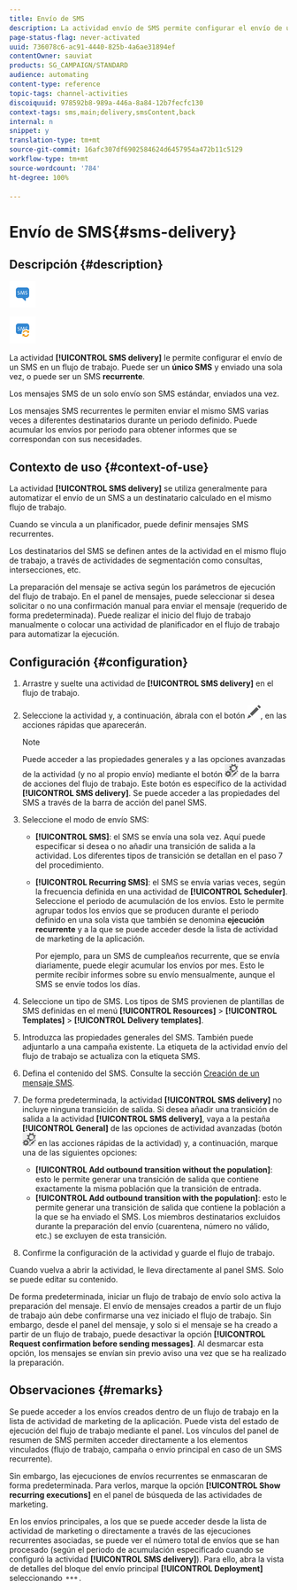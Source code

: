 ```yaml
---
title: Envío de SMS
description: La actividad envío de SMS permite configurar el envío de un solo mensaje SMS o un SMS recurrente en un flujo de trabajo.
page-status-flag: never-activated
uuid: 736078c6-ac91-4440-825b-4a6ae31894ef
contentOwner: sauviat
products: SG_CAMPAIGN/STANDARD
audience: automating
content-type: reference
topic-tags: channel-activities
discoiquuid: 978592b8-989a-446a-8a84-12b7fecfc130
context-tags: sms,main;delivery,smsContent,back
internal: n
snippet: y
translation-type: tm+mt
source-git-commit: 16afc307df6902584624d6457954a472b11c5129
workflow-type: tm+mt
source-wordcount: '784'
ht-degree: 100%

---
```



# Envío de SMS{#sms-delivery}

## Descripción {#description}

![](assets/sms.png)

![](assets/recurrentsms.png)

La actividad **[!UICONTROL SMS delivery]** le permite configurar el envío de un SMS en un flujo de trabajo. Puede ser un **único SMS** y enviado una sola vez, o puede ser un SMS **recurrente**.

Los mensajes SMS de un solo envío son SMS estándar, enviados una vez.

Los mensajes SMS recurrentes le permiten enviar el mismo SMS varias veces a diferentes destinatarios durante un periodo definido. Puede acumular los envíos por periodo para obtener informes que se correspondan con sus necesidades.

## Contexto de uso {#context-of-use}

La actividad **[!UICONTROL SMS delivery]** se utiliza generalmente para automatizar el envío de un SMS a un destinatario calculado en el mismo flujo de trabajo.

Cuando se vincula a un planificador, puede definir mensajes SMS recurrentes.

Los destinatarios del SMS se definen antes de la actividad en el mismo flujo de trabajo, a través de actividades de segmentación como consultas, intersecciones, etc.

La preparación del mensaje se activa según los parámetros de ejecución del flujo de trabajo. En el panel de mensajes, puede seleccionar si desea solicitar o no una confirmación manual para enviar el mensaje (requerido de forma predeterminada). Puede realizar el inicio del flujo de trabajo manualmente o colocar una actividad de planificador en el flujo de trabajo para automatizar la ejecución.

## Configuración {#configuration}

1. Arrastre y suelte una actividad de **[!UICONTROL SMS delivery]** en el flujo de trabajo.
1. Seleccione la actividad y, a continuación, ábrala con el botón ![](assets/edit_darkgrey-24px.png), en las acciones rápidas que aparecerán.

   >[!NOTE]
   >
   >Puede acceder a las propiedades generales y a las opciones avanzadas de la actividad (y no al propio envío) mediante el botón ![](assets/dlv_activity_params-24px.png) de la barra de acciones del flujo de trabajo. Este botón es específico de la actividad **[!UICONTROL SMS delivery]**. Se puede acceder a las propiedades del SMS a través de la barra de acción del panel SMS.

1. Seleccione el modo de envío SMS:

   * **[!UICONTROL SMS]**: el SMS se envía una sola vez. Aquí puede especificar si desea o no añadir una transición de salida a la actividad. Los diferentes tipos de transición se detallan en el paso 7 del procedimiento.
   * **[!UICONTROL Recurring SMS]**: el SMS se envía varias veces, según la frecuencia definida en una actividad de **[!UICONTROL Scheduler]**. Seleccione el periodo de acumulación de los envíos. Esto le permite agrupar todos los envíos que se producen durante el periodo definido en una sola vista que también se denomina **ejecución recurrente** y a la que se puede acceder desde la lista de actividad de marketing de la aplicación.

      Por ejemplo, para un SMS de cumpleaños recurrente, que se envía diariamente, puede elegir acumular los envíos por mes. Esto le permite recibir informes sobre su envío mensualmente, aunque el SMS se envíe todos los días.

1. Seleccione un tipo de SMS. Los tipos de SMS provienen de plantillas de SMS definidas en el menú **[!UICONTROL Resources]** > **[!UICONTROL Templates]** > **[!UICONTROL Delivery templates]**.
1. Introduzca las propiedades generales del SMS. También puede adjuntarlo a una campaña existente. La etiqueta de la actividad envío del flujo de trabajo se actualiza con la etiqueta SMS.
1. Defina el contenido del SMS. Consulte la sección [Creación de un mensaje SMS](../../channels/using/creating-an-sms-message.md).
1. De forma predeterminada, la actividad **[!UICONTROL SMS delivery]** no incluye ninguna transición de salida. Si desea añadir una transición de salida a la actividad **[!UICONTROL SMS delivery]**, vaya a la pestaña **[!UICONTROL General]** de las opciones de actividad avanzadas (botón ![](assets/dlv_activity_params-24px.png) en las acciones rápidas de la actividad) y, a continuación, marque una de las siguientes opciones:

   * **[!UICONTROL Add outbound transition without the population]**: esto le permite generar una transición de salida que contiene exactamente la misma población que la transición de entrada.
   * **[!UICONTROL Add outbound transition with the population]**: esto le permite generar una transición de salida que contiene la población a la que se ha enviado el SMS. Los miembros destinatarios excluidos durante la preparación del envío (cuarentena, número no válido, etc.) se excluyen de esta transición.

1. Confirme la configuración de la actividad y guarde el flujo de trabajo.

Cuando vuelva a abrir la actividad, le lleva directamente al panel SMS. Solo se puede editar su contenido.

De forma predeterminada, iniciar un flujo de trabajo de envío solo activa la preparación del mensaje. El envío de mensajes creados a partir de un flujo de trabajo aún debe confirmarse una vez iniciado el flujo de trabajo. Sin embargo, desde el panel del mensaje, y solo si el mensaje se ha creado a partir de un flujo de trabajo, puede desactivar la opción **[!UICONTROL Request confirmation before sending messages]**. Al desmarcar esta opción, los mensajes se envían sin previo aviso una vez que se ha realizado la preparación.

## Observaciones {#remarks}

Se puede acceder a los envíos creados dentro de un flujo de trabajo en la lista de actividad de marketing de la aplicación. Puede vista del estado de ejecución del flujo de trabajo mediante el panel. Los vínculos del panel de resumen de SMS permiten acceder directamente a los elementos vinculados (flujo de trabajo, campaña o envío principal en caso de un SMS recurrente).

Sin embargo, las ejecuciones de envíos recurrentes se enmascaran de forma predeterminada. Para verlos, marque la opción **[!UICONTROL Show recurring executions]** en el panel de búsqueda de las actividades de marketing.

En los envíos principales, a los que se puede acceder desde la lista de actividad de marketing o directamente a través de las ejecuciones recurrentes asociadas, se puede ver el número total de envíos que se han procesado (según el periodo de acumulación especificado cuando se configuró la actividad **[!UICONTROL SMS delivery]**). Para ello, abra la vista de detalles del bloque del envío principal **[!UICONTROL Deployment]** seleccionando ![](assets/wkf_dlv_detail_button.png).
